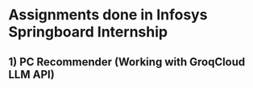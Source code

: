# Assignments done in Infosys Springboard Internship
## 1) PC Recommender (Working with GroqCloud LLM API)
